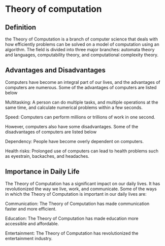 # Theory of computation

## Definition

the Theory of Computation is a branch of computer science that deals with how efficiently problems can be solved on a model of computation using an algorithm. The field is divided into three major branches: automata theory and languages, computability theory, and computational complexity theory.


## Advantages and Disadvantages
Computers have become an integral part of our lives, and the advantages of computers are numerous. Some of the advantages of computers are listed below

Multitasking: A person can do multiple tasks, and multiple operations at the same time, and calculate numerical problems within a few seconds.

Speed: Computers can perform millions or trillions of work in one second.

However, computers also have some disadvantages. Some of the disadvantages of computers are listed below

Dependency: People have become overly dependent on computers.

Health risks: Prolonged use of computers can lead to health problems such as eyestrain, backaches, and headaches.

## Importance in Daily Life
The Theory of Computation has a significant impact on our daily lives. It has revolutionized the way we live, work, and communicate. Some of the ways in which the Theory of Computation is important in our daily lives are:

Communication: The Theory of Computation has made communication faster and more efficient.

Education: The Theory of Computation has made education more accessible and affordable.

Entertainment: The Theory of Computation has revolutionized the entertainment industry.
